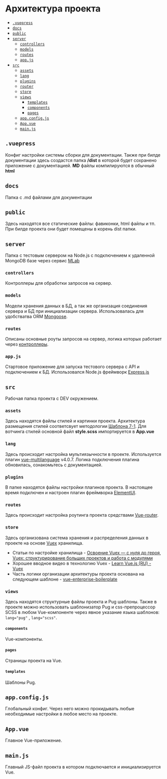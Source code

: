 # Архитектура проекта

- [`.vuepress`](#vuepress)
- [`docs`](#docs)
- [`public`](#public)
- [`server`](#server)
  - [`controllers`](#controllers)
  - [`models`](#models)
  - [`routes`](#routes)
  - [`app.js`](#appjs)
- [`src`](#src)
  - [`assets`](#assets)
  - [`lang`](#lang)
  - [`plugins`](#plugins)
  - [`router`](#router)
  - [`store`](#store)
  - [`views`](#views)
    - [`templates`](#templates)
    - [`components`](#components)
    - [`pages`](#pages)
  - [`app.config.js`](#appconfigjs)
  - [`App.vue`](#appvue)
  - [`main.js`](#mainjs)
  
## `.vuepress`

Конфиг настройки системы сборки для документации. Также при билде документации здесь создастся папка **/dist** в которой будет сохранено приложение с документацией. **MD** файлы компилируются в обычный **html**

## `docs`

Папка с .md файлами для документации

## `public`

Здесь находятся все статические файлы: фавиконки, html файлы и тп. При билде проекта они будет помещены в корень dist папки.

## `server`

Папка с тестовым сервером на Node.js c подключением к удаленной MongoDB базе через сервис [MLab](https://www.mlab.com)

### `controllers`

Контроллеры для обработки запросов на сервер.

### `models`

Модели хранения данных в БД, а так же организация соединения сервера и БД при инициализации сервера. Использовалась для удобстватва ORM [Mongoose](https://mongoosejs.com).

### `routes`
Описаны основные роуты запросов на сервер, логика которых работает через [контроллеры](#controllers).

### `app.js`

Стартовое приложение для запуска тестового сервера с API и подключением к БД. Использовался Node.js фреймворк [Express.js](http://expressjs.com/ru/)

## `src`

Рабочая папка проекта с DEV окружением.

### `assets`

Здесь находятся файлы стилей и картинки проекта. Архитектура размещения стилей соответсвует методологии [Шаблона 7-1](https://sass-guidelin.es/ru/#section-36). Для вотчинга стилей основной файл **style.scss** импортируется в **App.vue**

### `lang`

Здесь происходит настройка мультиязычности в проекте. Используется плагин [vue-multilanguage](https://github.com/leonardovilarinho/vue-multilanguage) v4.0.7. Логика подключения плагина обновилась, ознакомьтесь с документацией.

### `plugins`

В папке находятся файлы настройки плагинов проекта. В настоящее время подключен и настроен плагин фреймворка [ElementUI](http://element.eleme.io/#/en-US).

### `routes`

Здесь происходит настройка роутинга проекта средствами [Vue-router](https://router.vuejs.org/ru/).

### `store`

Здесь организована система хранения и распределения данных в проекте на основе [Vuex](https://vuex.vuejs.org/ru/) хранилища.  
* Статьи по настройке хранилища - [Освоение Vuex — с нуля до героя](https://habr.com/company/ruvds/blog/420357/), [Vuex: структурирование больших проектов и работа с модулями](https://habr.com/post/421551/)
* Хорошее вводное видео в технологию Vuex - [Learn Vue.js (RU) - Vuex](https://www.youtube.com/watch?v=QZubGaHKNOw)
* Часть логики организации архитектуры проекта основана на следующем шаблоне - [vue-enterprise-boilerplate](https://github.com/chrisvfritz/vue-enterprise-boilerplate)

### `views`

Здесь находятся структурные файлы проекта и Pug шаблоны. Также в проекте можно использовать шаблонизатор Pug и css-препроцессор SCSS в любом Vue-компоненте через явное указание языка шаблонов: `lang="pug"` , `lang="scss"`.

#### `components`

Vue-компоненты.

#### `pages`

Страницы проекта на Vue.

#### `templates`

Шаблоны Pug.

## `app.config.js`

Глобальный конфиг. Через него можно прокидывать любые необходимые настройки в любое место на проекте.

## `App.vue`

Главное Vue-приложение.

## `main.js`

Главный JS-файл проекта в котором подключается и инициализируется Vue.

